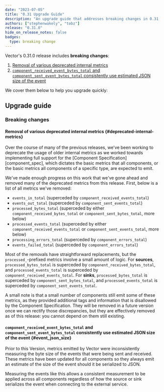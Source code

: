 ```yaml
---
date: "2023-07-05"
title: "0.31 Upgrade Guide"
description: "An upgrade guide that addresses breaking changes in 0.31.0"
authors: ["stephenwakely", "tobz"]
release: "0.31.0"
hide_on_release_notes: false
badges:
  type: breaking change
---
```


Vector's 0.31.0 release includes **breaking changes**:

1. [Removal of various deprecated internal metrics](#deprecated-internal-metrics)
1. [`component_received_event_bytes_total` and `component_sent_event_bytes_total` consistently use estimated JSON size of the event](#event_json_size)

We cover them below to help you upgrade quickly:

## Upgrade guide

### Breaking changes

#### Removal of various deprecated internal metrics {#deprecated-internal-metrics}

Over the course of many of the previous releases, we've been working to deprecate the usage of older
internal metrics as we worked towards implementing full support for the [Component
Specification][component_spec], which dictates the basic metrics that all components, or the basic
metrics all components of a specific type, are expected to emit.

We've made enough progress on this work that we've gone ahead and removed many of the deprecated
metrics from this release. First, below is a list of all metrics we've removed:

- `events_in_total` (superceded by `component_received_events_total`)
- `events_out_total` (superceded by `component_sent_events_total`)
- `processed_bytes_total` (superceded by either `component_received_bytes_total` or
  `component_sent_bytes_total`, more below)
- `processed_events_total` (superceded by either `component_received_events_total` or
  `component_sent_events_total`, more below)
- `processing_errors_total` (superceded by `component_errors_total`)
- `events_failed_total` (superceded by `component_errors_total`)

Most of the removals have straightforward replacements, but the `processed_`-prefixed metrics
involve a small amount of logic. For **sources**, `processed_bytes_total` is superceded by
`component_received_bytes_total`, and `processed_events_total` is superceded by
`component_received_events_total`. For **sinks**, `processed_bytes_total` is superceded by
`component_sent_bytes_total`, and `processed_events_total` is superceded by
`component_sent_events_total`.

A small note is that a small number of components still emit some of these metrics, as they provided
additional tags and information that is disallowed by the Component Specification. They will be
removed in a future version once we can rectify those discrepancies, but they are effectively
removed as of this release: you cannot depend on them still existing.

#### `component_received_event_bytes_total` and `component_sent_event_bytes_total` consistently use estimated JSON size of the event {#event_json_size}

Prior to this Version, metrics emitted by Vector were inconsistently measuring
the byte size of the events that were being sent and received. These metrics
have been updated for all components so they always emit an estimate of the size
of the event should it be serialized to JSON.

Measuring the events like this allows a consistent measurement to be applied
across all components regardless of how the source or sink serializes the event
when connecting to the external service.
